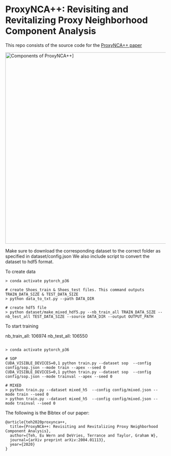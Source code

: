 
ProxyNCA++: Revisiting and Revitalizing Proxy Neighborhood Component Analysis
==============================================================================
This repo consists of the source code for the [ProxyNCA++ paper](https://arxiv.org/abs/2004.01113)

<img src="https://i.imgur.com/gCc3EmZ.png" title='Components of ProxyNCA++]' width="600">

Make sure to download the corresponding dataset to the correct folder as specified in dataset/config.json
We also include script to convert the dataset to hdf5 format.

To create data
```
> conda activate pytorch_p36

# create Shoes_train & Shoes_test files. This command outputs TRAIN_DATA_SIZE & TEST_DATA_SIZE
> python data_to_txt.py --path DATA_DIR

# create hdf5 file
> python dataset/make_mixed_hdf5.py --nb_train_all TRAIN_DATA_SIZE --nb_test_all TEST_DATA_SIZE --source DATA_DIR --output OUTPUT_PATH

```

To start training

nb_train_all: 106974
nb_test_all: 106550

```

> conda activate pytorch_p36

# SOP
CUDA_VISIBLE_DEVICES=0,1 python train.py --dataset sop  --config config/sop.json --mode train --apex --seed 0
CUDA_VISIBLE_DEVICES=0,1 python train.py --dataset sop  --config config/sop.json --mode trainval --apex --seed 0

# MIXED
> python train.py --dataset mixed_h5  --config config/mixed.json --mode train --seed 0
> python train.py --dataset mixed_h5  --config config/mixed.json --mode trainval --seed 0

```

The following is the Bibtex of our paper:
```
@article{teh2020proxynca++,
  title={ProxyNCA++: Revisiting and Revitalizing Proxy Neighborhood Component Analysis},
  author={Teh, Eu Wern and DeVries, Terrance and Taylor, Graham W},
  journal={arXiv preprint arXiv:2004.01113},
  year={2020}
}
```
